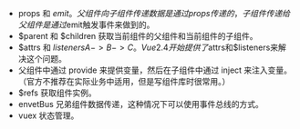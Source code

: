- props 和 $emit。父组件向子组件传递数据是通过props传递的，子组件传递给父组件是通过$emit触发事件来做到的。 
- $parent 和 $children 获取当前组件的父组件和当前组件的子组件。
- $attrs 和 $listeners  A->B->C。Vue2.4开始提供了$attrs和$listeners来解决这个问题。
- 父组件中通过 provide 来提供变量，然后在子组件中通过 inject 来注入变量。（官方不推荐在实际业务中适用，但是写组件库时很常用。） 
- $refs 获取组件实例。
- envetBus 兄弟组件数据传递，这种情况下可以使用事件总线的方式。
- vuex 状态管理。
